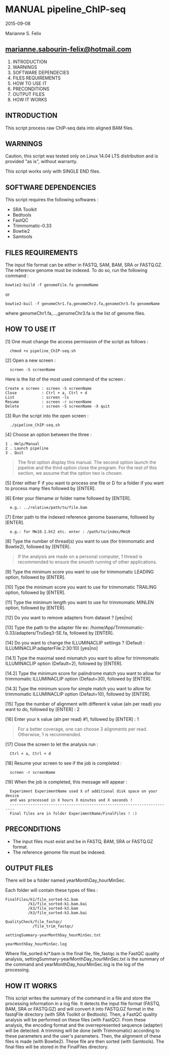 # MANUAL pipeline_ChIP-seq
2015-09-08

Marianne S. Felix

marianne.sabourin-felix@hotmail.com
---------------------------------------

1. INTRODUCTION
2. WARNINGS
3. SOFTWARE DEPENDECIES
4. FILES REQUIREMENTS
5. HOW TO USE IT
6. PRECONDITIONS
7. OUTPUT FILES
8. HOW IT WORKS

## INTRODUCTION

This script process raw ChIP-seq data into aligned BAM files.

## WARNINGS

Caution, this script was tested only on Linux 14.04 LTS distribution and is
provided "as is", without warranty.

This script works only with SINGLE END files.

## SOFTWARE DEPENDENCIES

This script requires the following softwares :

 - SRA Toolkit
 - Bedtools
 - FastQC
 - Trimmomatic-0.33
 - Bowtie2
 - Samtools

## FILES REQUIREMENTS

The input file format can be either in FASTQ, SAM, BAM, SRA or FASTQ.GZ.
The reference genome must be indexed. To do so, run the following command :

```
bowtie2-build -f genomeFile.fa genomeName
```
or
```
bowtie2-buil -f genomeChr1.fa,genomeChr2.fa,genomeChr3.fa genomeName
```

where genomeChr1.fa,...,genomeChr3.fa is the list of genome files.

## HOW TO USE IT

[1]  One must change the access permission of the script as follows :

      chmod +x pipeline_ChIP-seq.sh

[2]  Open a new screen :

      screen -S screenName

 Here is the list of the most used command of the screen :
 
 ```
Create a screen : screen -S screenName
Close           : Ctrl + a, Ctrl + d
List            : screen -ls
Resume          : screen -r screenName
Delete          : screen -S screenName -X quit
```

[3]  Run the script into the open screen :

      ./pipeline_ChIP-seq.sh

[4]  Choose an option between the three :

```
1 . Help/Manual
2 . Launch pipeline
3 . Quit
```

>The first option display this manual. The second option launch the pipeline and the third option close the program. For the rest of this section, we assume that the option two is chosen.

[5]  Enter either F if you want to process one file or D for a folder if you
     want to process many files followed by [ENTER].

[6]  Enter your filename or folder name followed by [ENTER].

      e.g.: ../relative/path/to/file.bam

[7]  Enter path to the indexed reference genome basename, followed by [ENTER]. 

      e.g.: for Mm10.1.bt2 etc. enter : /path/to/index/Mm10

[8]  Type the number of thread(s) you want to use (for trimmomatic and Bowtie2), followed by [ENTER].

> If the analysis are made on a personal computer, 1 thread is recommended to ensure the smooth running of other applications.

[9]  Type the minimum score you want to use for trimmomatic LEADING option, followed by [ENTER].

[10]  Type the minimum score you want to use for trimmomatic TRAILING option, followed by [ENTER].

[11]  Type the minimum length you want to use for trimmomatic MINLEN option, followed by [ENTER].

[12]  Do you want to remove adapters from dataset ? [yes|no]

[13]  Type the path to the adapter file ex: /home/App/Trimmomatic-0.33/adapters/TruSeq3-SE.fa, followed by [ENTER].

[14]  Do you want to change the ILLUMINACLIP settings ? (Default : ILLUMINACLIP:adapterFile:2:30:10) [yes|no]

[14.1]  Type the maximal seed mismatch you want to allow for trimmomatic ILLUMINACLIP option (Default=2), followed by [ENTER].

[14.2]  Type the minimum score for palindrome match you want to allow for trimmomatic ILLUMINACLIP option (Defaut=30), followed by [ENTER].

[14.3]  Type the minimum score for simple match you want to allow for trimmomatic ILLUMINACLIP option (Defaut=10), followed by [ENTER].

[15]  Type the number of alignment with different k value (aln per read) you want to do, followed by [ENTER] : 2

[16]  Enter your k value (aln per read) #1, followed by [ENTER] : 1

> For a better coverage, one can choose 3 alignments per read. Otherwise, 1 is recommended.

[17] Close the screen to let the analysis run :
     
      Ctrl + a, Ctrl + d
     
[18] Resume your screen to see if the job is completed :

      screen -r screenName

[19] When the job is completed, this message will appear :

      Experiment ExperimentName used X of additional disk space on your device
      and was processed in X hours X minutes and X seconds !
      ------------------------------------------------------------------------
      Final files are in folder ExperimentName/FinalFiles ! :)

## PRECONDITIONS

- The input files must exist and be in FASTQ, BAM, SRA or FASTQ.GZ format.
- The reference genome file must be indexed.

## OUTPUT FILES

There will be a folder named yearMonthDay_hourMinSec. 

Each folder will contain these types of files :

    FinalFiles/k1/file_sorted-k1.bam
              /k1/file_sorted-k1.bam.bai
              /k3/file_sorted-k3.bam
              /k3/file_sorted-k3.bam.bai

    QualityCheck/file_fastqc/
                /file_trim_fastqc/

    settingSummary-yearMonthDay_hourMinSec.txt

    yearMonthDay_hourMinSec.log

Where file_sorted-k/*.bam is the final file, file_fastqc is the FastQC quality analysis, settingSummary-yearMonthDay_hourMinSec.txt is the summary of the command and yearMonthDay_hourMinSec.log is the log of the processing.

## HOW IT WORKS

This script writes the summary of the command in a file and store the processing information in a log file. It detects the input file format (FASTQ, BAM, SRA or FASTQ.GZ) and will convert it into FASTQ.GZ format in the fastqFile directory (with SRA Toolkit or Bedtools). Then, a FastQC quality analysis will be performed on these files (with FastQC). From these analysis, the encoding format and the overrepresented sequence (adapter) will be detected. A trimming will be done (with Trimmomatic) according to these parameters and the user's parameters. Then, the alignment of these files is made (with Bowtie2). These file are then sorted (with Samtools). The final files will be stored in the FinalFiles directory.

